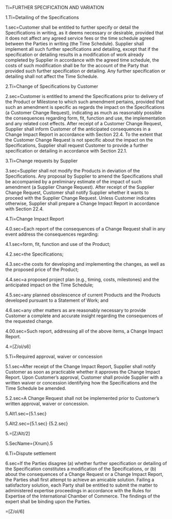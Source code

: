 
Ti=FURTHER SPECIFICATION AND VARIATION

1.Ti=Detailing of the Specifications

1.sec=Customer shall be entitled to further specify or detail the Specifications in writing, as it deems necessary or desirable, provided that it does not affect any agreed service fees or the time schedule agreed between the Parties in writing (the Time Schedule). Supplier shall implement all such further specifications and detailing, except that if the specification or detailing results in a modification of work already completed by Supplier in accordance with the agreed time schedule, the costs of such modification shall be for the account of the Party that provided such further specification or detailing. Any further specification or detailing shall not affect the Time Schedule.

2.Ti=Change of Specifications by Customer

2.sec=Customer is entitled to amend the Specifications prior to delivery of the Product or Milestone to which such amendment pertains, provided that such an amendment is specific as regards the impact on the Specifications (a Customer Change Request), indicating as much as reasonably possible the consequences regarding form, fit, function and use, the implementation and any related cost effects. After receipt of a Customer Change Request, Supplier shall inform Customer of the anticipated consequences in a Change Impact Report in accordance with Section 22.4. To the extent that the Customer Change Request is not specific about the impact on the Specifications, Supplier shall request Customer to provide a further specification or detailing in accordance with Section 22.1.

3.Ti=Change requests by Supplier

3.sec=Supplier shall not modify the Products in deviation of the Specifications. Any proposal by Supplier to amend the Specifications shall be accompanied by a preliminary estimate of the impact of such amendment (a Supplier Change Request). After receipt of the Supplier Change Request, Customer shall notify Supplier whether it wants to proceed with the Supplier Change Request. Unless Customer indicates otherwise, Supplier shall prepare a Change Impact Report in accordance with Section 22.4.

4.Ti=Change Impact Report

4.0.sec=Each report of the consequences of a Change Request shall in any event address the consequences regarding:

4.1.sec=form, fit, function and use of the Product;

4.2.sec=the Specifications;

4.3.sec=the costs for developing and implementing the changes, as well as the proposed price of the Product;

4.4.sec=a proposed project plan (e.g., timing, costs, milestones) and the anticipated impact on the Time Schedule;

4.5.sec=any planned obsolescence of current Products and the Products developed pursuant to a Statement of Work; and

4.6.sec=any other matters as are reasonably necessary to provide Customer a complete and accurate insight regarding the consequences of the requested change.

4.00.sec=Such report, addressing all of the above items, a Change Impact Report.

4.=[Z/ol/s6]

5.Ti=Required approval, waiver or concession

5.1.sec=After receipt of the Change Impact Report, Supplier shall notify Customer as soon as practicable whether it approves the Change Impact Report. Upon Customer’s approval, Customer shall provide Supplier with a written waiver or concession identifying how the Specifications and the Time Schedule be amended. 

5.2.sec=A Change Request shall not be implemented prior to Customer’s written approval, waiver or concession.


5.Alt1.sec={5.1.sec}

5.Alt2.sec={5.1.sec} {5.2.sec}

5.=[Z/Alt/2]

5.SecName={Xnum}.5

6.Ti=Dispute settlement

6.sec=If the Parties disagree (a) whether further specification or detailing of the Specification constitutes a modification of the Specifications, or (b) about the consequences of a Change Request or a Change Impact Report, the Parties shall first attempt to achieve an amicable solution. Failing a satisfactory solution, each Party shall be entitled to submit the matter to administered expertise proceedings in accordance with the Rules for Expertise of the International Chamber of Commerce. The findings of the expert shall be binding upon the Parties.

=[Z/ol/6]
